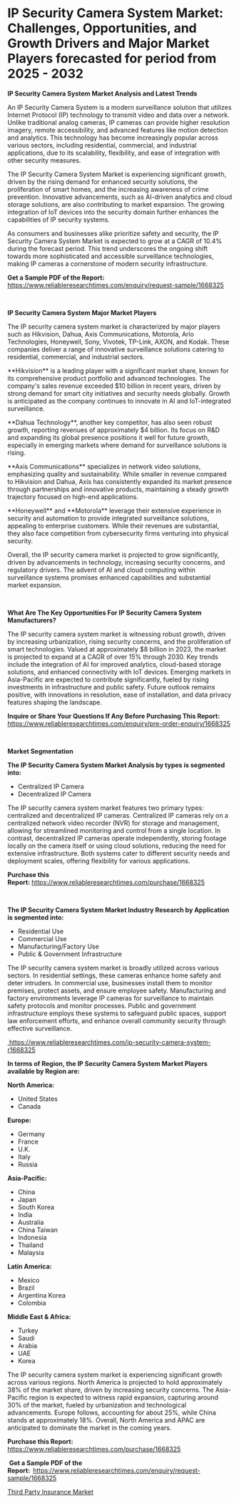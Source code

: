 <p><h1>IP Security Camera System Market: Challenges, Opportunities, and Growth Drivers and Major Market Players forecasted for period from 2025 - 2032</h1></p><p><strong>IP Security Camera System Market Analysis and Latest Trends</strong></p>
<p><p>An IP Security Camera System is a modern surveillance solution that utilizes Internet Protocol (IP) technology to transmit video and data over a network. Unlike traditional analog cameras, IP cameras can provide higher resolution imagery, remote accessibility, and advanced features like motion detection and analytics. This technology has become increasingly popular across various sectors, including residential, commercial, and industrial applications, due to its scalability, flexibility, and ease of integration with other security measures.</p><p>The IP Security Camera System Market is experiencing significant growth, driven by the rising demand for enhanced security solutions, the proliferation of smart homes, and the increasing awareness of crime prevention. Innovative advancements, such as AI-driven analytics and cloud storage solutions, are also contributing to market expansion. The growing integration of IoT devices into the security domain further enhances the capabilities of IP security systems.</p><p>As consumers and businesses alike prioritize safety and security, the IP Security Camera System Market is expected to grow at a CAGR of 10.4% during the forecast period. This trend underscores the ongoing shift towards more sophisticated and accessible surveillance technologies, making IP cameras a cornerstone of modern security infrastructure.</p></p>
<p><strong>Get a Sample PDF of the Report:&nbsp;</strong> <a href="https://www.reliableresearchtimes.com/enquiry/request-sample/1668325?utm_campaign=3088&utm_medium=2&utm_source=Github&utm_content=ia&utm_term=06032025&utm_id=ip-security-camera-system">https://www.reliableresearchtimes.com/enquiry/request-sample/1668325</a></p>
<p>&nbsp;</p>
<p><strong>IP Security Camera System Major Market Players</strong></p>
<p><p>The IP security camera system market is characterized by major players such as Hikvision, Dahua, Axis Communications, Motorola, Arlo Technologies, Honeywell, Sony, Vivotek, TP-Link, AXON, and Kodak. These companies deliver a range of innovative surveillance solutions catering to residential, commercial, and industrial sectors.</p><p>**Hikvision** is a leading player with a significant market share, known for its comprehensive product portfolio and advanced technologies. The company's sales revenue exceeded $10 billion in recent years, driven by strong demand for smart city initiatives and security needs globally. Growth is anticipated as the company continues to innovate in AI and IoT-integrated surveillance.</p><p>**Dahua Technology**, another key competitor, has also seen robust growth, reporting revenues of approximately $4 billion. Its focus on R&D and expanding its global presence positions it well for future growth, especially in emerging markets where demand for surveillance solutions is rising.</p><p>**Axis Communications** specializes in network video solutions, emphasizing quality and sustainability. While smaller in revenue compared to Hikvision and Dahua, Axis has consistently expanded its market presence through partnerships and innovative products, maintaining a steady growth trajectory focused on high-end applications.</p><p>**Honeywell** and **Motorola** leverage their extensive experience in security and automation to provide integrated surveillance solutions, appealing to enterprise customers. While their revenues are substantial, they also face competition from cybersecurity firms venturing into physical security.</p><p>Overall, the IP security camera market is projected to grow significantly, driven by advancements in technology, increasing security concerns, and regulatory drivers. The advent of AI and cloud computing within surveillance systems promises enhanced capabilities and substantial market expansion.</p></p>
<p>&nbsp;</p>
<p><strong>What Are The Key Opportunities For IP Security Camera System Manufacturers?</strong></p>
<p><p>The IP security camera system market is witnessing robust growth, driven by increasing urbanization, rising security concerns, and the proliferation of smart technologies. Valued at approximately $8 billion in 2023, the market is projected to expand at a CAGR of over 15% through 2030. Key trends include the integration of AI for improved analytics, cloud-based storage solutions, and enhanced connectivity with IoT devices. Emerging markets in Asia-Pacific are expected to contribute significantly, fueled by rising investments in infrastructure and public safety. Future outlook remains positive, with innovations in resolution, ease of installation, and data privacy features shaping the landscape.</p></p>
<p><strong>Inquire or Share Your Questions If Any Before Purchasing This Report:</strong> <a href="https://www.reliableresearchtimes.com/enquiry/pre-order-enquiry/1668325?utm_campaign=3088&utm_medium=2&utm_source=Github&utm_content=ia&utm_term=06032025&utm_id=ip-security-camera-system">https://www.reliableresearchtimes.com/enquiry/pre-order-enquiry/1668325</a></p>
<p>&nbsp;</p>
<p><strong>Market Segmentation</strong></p>
<p><strong>The IP Security Camera System Market Analysis by types is segmented into:</strong></p>
<p><ul><li>Centralized IP Camera</li><li>Decentralized IP Camera</li></ul></p>
<p><p>The IP security camera system market features two primary types: centralized and decentralized IP cameras. Centralized IP cameras rely on a centralized network video recorder (NVR) for storage and management, allowing for streamlined monitoring and control from a single location. In contrast, decentralized IP cameras operate independently, storing footage locally on the camera itself or using cloud solutions, reducing the need for extensive infrastructure. Both systems cater to different security needs and deployment scales, offering flexibility for various applications.</p></p>
<p><strong>Purchase this Report:&nbsp;</strong><a href="https://www.reliableresearchtimes.com/purchase/1668325?utm_campaign=3088&utm_medium=2&utm_source=Github&utm_content=ia&utm_term=06032025&utm_id=ip-security-camera-system">https://www.reliableresearchtimes.com/purchase/1668325</a></p>
<p>&nbsp;</p>
<p><strong>The IP Security Camera System Market Industry Research by Application is segmented into:</strong></p>
<p><ul><li>Residential Use</li><li>Commercial Use</li><li>Manufacturing/Factory Use</li><li>Public & Government Infrastructure</li></ul></p>
<p><p>The IP security camera system market is broadly utilized across various sectors. In residential settings, these cameras enhance home safety and deter intruders. In commercial use, businesses install them to monitor premises, protect assets, and ensure employee safety. Manufacturing and factory environments leverage IP cameras for surveillance to maintain safety protocols and monitor processes. Public and government infrastructure employs these systems to safeguard public spaces, support law enforcement efforts, and enhance overall community security through effective surveillance.</p></p>
<p><a href="https://www.reliableresearchtimes.com/ip-security-camera-system-r1668325?utm_campaign=3088&utm_medium=2&utm_source=Github&utm_content=ia&utm_term=06032025&utm_id=ip-security-camera-system">&nbsp;https://www.reliableresearchtimes.com/ip-security-camera-system-r1668325</a></p>
<p><strong>In terms of Region, the IP Security Camera System Market Players available by Region are:</strong></p>
<p>
    <p> <strong> North America: </strong>
        <ul>
            <li>United States</li>
            <li>Canada</li>
        </ul>
        </p> 
    <p> <strong> Europe: </strong>
        <ul>
            <li>Germany</li>
            <li>France</li>
            <li>U.K.</li>
            <li>Italy</li>
            <li>Russia</li>
        </ul>
        </p> 
    <p> <strong> Asia-Pacific: </strong>
        <ul>
            <li>China</li>
            <li>Japan</li>
            <li>South Korea</li>
            <li>India</li>
            <li>Australia</li>
            <li>China Taiwan</li>
            <li>Indonesia</li>
            <li>Thailand</li>
            <li>Malaysia</li>
        </ul>
        </p> 
    <p> <strong> Latin America: </strong>
        <ul>
            <li>Mexico</li>
            <li>Brazil</li>
            <li>Argentina Korea</li>
            <li>Colombia</li>
        </ul>
        </p> 
    <p> <strong> Middle East & Africa: </strong>
        <ul>
            <li>Turkey</li>
            <li>Saudi</li>
            <li>Arabia</li>
            <li>UAE</li>
            <li>Korea</li>
        </ul>
    </p>
    </p>
<p><p>The IP security camera system market is experiencing significant growth across various regions. North America is projected to hold approximately 38% of the market share, driven by increasing security concerns. The Asia-Pacific region is expected to witness rapid expansion, capturing around 30% of the market, fueled by urbanization and technological advancements. Europe follows, accounting for about 25%, while China stands at approximately 18%. Overall, North America and APAC are anticipated to dominate the market in the coming years.</p></p>
<p><strong>Purchase this Report: </strong><a href="https://www.reliableresearchtimes.com/purchase/1668325?utm_campaign=3088&utm_medium=2&utm_source=Github&utm_content=ia&utm_term=06032025&utm_id=ip-security-camera-system">https://www.reliableresearchtimes.com/purchase/1668325</a></p>
<p>&nbsp;<strong>Get a Sample PDF of the Report:&nbsp;&nbsp;</strong><a href="https://www.reliableresearchtimes.com/enquiry/request-sample/1668325?utm_campaign=3088&utm_medium=2&utm_source=Github&utm_content=ia&utm_term=06032025&utm_id=ip-security-camera-system">https://www.reliableresearchtimes.com/enquiry/request-sample/1668325</a></p>
<p><strong></strong></p>
<p><p><a href="https://github.com/akermigarib/Market-Research-Report-List-1/blob/main/third-party-insurance-market.md?utm_campaign=3088&utm_medium=2&utm_source=Github&utm_content=ia&utm_term=06032025&utm_id=ip-security-camera-system">Third Party Insurance Market</a></p></p>